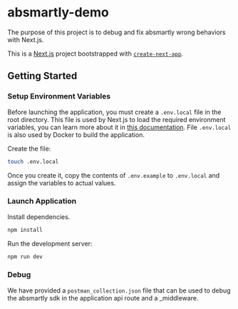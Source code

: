 # absmartly-demo

The purpose of this project is to debug and fix absmartly wrong behaviors with Next.js.

This is a [Next.js](https://nextjs.org/) project bootstrapped with
[`create-next-app`](https://github.com/vercel/next.js/tree/canary/packages/create-next-app).

## Getting Started

### Setup Environment Variables

Before launching the application, you must create a `.env.local` file in the
root directory. This file is used by Next.js to load the required environment
variables, you can learn more about it in
[this documentation](https://nextjs.org/docs/basic-features/environment-variables).
File `.env.local` is also used by Docker to build the application.

Create the file:

```bash
touch .env.local
```

Once you create it, copy the contents of `.env.example` to `.env.local` and
assign the variables to actual values.

### Launch Application

Install dependencies.

```bash
npm install
```

Run the development server:

```bash
npm run dev
```

### Debug

We have provided a `postman_collection.json` file that can be used to debug
the absmartly sdk in the application api route and a \_middleware.
